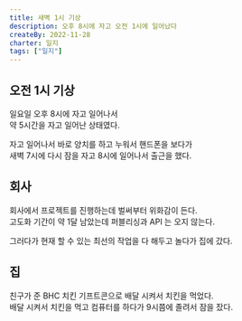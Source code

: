 ```yaml
---
title: 새벽 1시 기상
description: 오후 8시에 자고 오전 1시에 일어났다
createBy: 2022-11-28
charter: 일지
tags: ["일지"]
---
```


## 오전 1시 기상

일요일 오후 8시에 자고 일어나서  
약 5시간을 자고 일어난 상태였다.

자고 일어나서 바로 양치를 하고 누워서 핸드폰을 보다가  
새벽 7시에 다시 잠을 자고 8시에 일어나서 출근을 했다.

## 회사

회사에서 프로젝트를 진행하는데 벌써부터 위화감이 든다.  
고도화 기간이 약 1달 남았는데 퍼블리싱과 API 는 오지 않는다.

그러다가 현재 할 수 있는 최선의 작업을 다 해두고 놀다가 집에 갔다.

## 집

친구가 준 BHC 치킨 기프트콘으로 배달 시켜서 치킨을 먹었다.  
배달 시켜서 치킨을 먹고 컴퓨터를 하다가 9시쯤에 졸려서 잠을 잤다.
